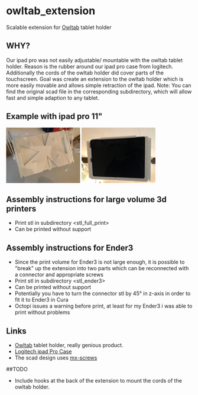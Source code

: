 # owltab_extension
Scalable extension for [Owltab](https://owltab.com) tablet holder

## WHY?
Our ipad pro was not easily adjustable/ mountable with the owltab tablet holder.
Reason is the rubber around our ipad pro case from logitech.
Additionally the cords of the owltab holder did cover parts of the touchscreen.
Goal was create an extension to the owltab holder which is more easily movable and allows
simple retraction of the ipad.
Note: You can find the original scad file in the corresponding subdirectory, which will allow fast and simple 
adaption to any tablet.

## Example with ipad pro 11"

<p float="left">
  <img src="https://github.com/SteffMUC/owltab_extension/blob/main/pics/owltab_extension_back.jpeg" alt="Back" width="200"/>
  <img src="https://github.com/SteffMUC/owltab_extension/blob/main/pics/owltab_extension_front.jpeg" alt="Front" width="200"/>
</p>

## Assembly instructions for large volume 3d printers

* Print stl in subdirectory <stl_full_print>
* Can be printed without support

## Assembly instructions for Ender3

* Since the print volume for Ender3 is not large enough, it is possible to "break" up the extension into two parts which 
  can be reconnected with a connector and appropriate screws
* Print stl in subdirectory <stl_ender3>
* Can be printed without support
* Potentially you have to turn the connector stl by 45° in z-axis in order to fit it to Ender3 in Cura
* Octopi issues a warning before print, at least for my Ender3 i was able to print without problems

## Links
* [Owltab](https://owltab.com) tablet holder, really genious product.
* [Logitech ipad Pro Case](https://smile.amazon.de/Logitech-Tastatur-Trackpad-Connector-Modell/dp/B07W7LBV84/ref=sr_1_3?keywords=logitech+ipad+pro+11+tastatur&qid=1657569448&sprefix=logitech+iPad+pro%2Caps%2C110&sr=8-3)
* The scad design uses [mx-screws](https://github.com/GillesBouissac/agentscad)

##TODO
* Include hooks at the back of the extension to mount the cords of the owltab holder.
